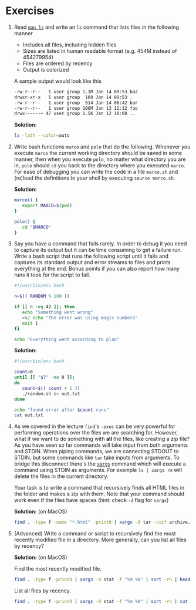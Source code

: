 # Exercises

1. Read [`man ls`](https://www.man7.org/linux/man-pages/man1/ls.1.html) and write an `ls` command that lists files in the following manner

   - Includes all files, including hidden files
   - Sizes are listed in human readable format (e.g. 454M instead of 454279954)
   - Files are ordered by recency
   - Output is colorized

   A sample output would look like this

   ```bash
   -rw-r--r--   1 user group 1.1M Jan 14 09:53 baz
   drwxr-xr-x   5 user group  160 Jan 14 09:53 .
   -rw-r--r--   1 user group  514 Jan 14 06:42 bar
   -rw-r--r--   1 user group 106M Jan 13 12:12 foo
   drwx------+ 47 user group 1.5K Jan 12 18:08 ..
   ```

   **Solution:**

   ```bash
   ls -lath --color=auto
   ```

2. Write bash functions `marco` and `polo` that do the following.
   Whenever you execute `marco` the current working directory should be saved in some manner, then when you execute `polo`, no matter what directory you are in, `polo` should `cd` you back to the directory where you executed `marco`.
   For ease of debugging you can write the code in a file `marco.sh` and (re)load the definitions to your shell by executing `source marco.sh`.

   **Solution:**

   ```bash
   marco() {
      export MARCO=$(pwd)
   }

   polo() {
      cd "$MARCO"
   }
   ```

3. Say you have a command that fails rarely. In order to debug it you need to capture its output but it can be time consuming to get a failure run.
   Write a bash script that runs the following script until it fails and captures its standard output and error streams to files and prints everything at the end.
   Bonus points if you can also report how many runs it took for the script to fail.

   ```bash
   #!/usr/bin/env bash

   n=$(( RANDOM % 100 ))

   if [[ n -eq 42 ]]; then
      echo "Something went wrong"
      >&2 echo "The error was using magic numbers"
      exit 1
   fi

   echo "Everything went according to plan"
   ```

   **Solution:**

   ```bash
   #!/usr/bin/env bash

   count=0
   until [[ "$?" -ne 0 ]];
   do
      count=$(( count + 1 ))
      ./random.sh &> out.txt
   done

   echo "found error after $count runs"
   cat out.txt
   ```

4. As we covered in the lecture `find`'s `-exec` can be very powerful for performing operations over the files we are searching for.
   However, what if we want to do something with **all** the files, like creating a zip file?
   As you have seen so far commands will take input from both arguments and STDIN.
   When piping commands, we are connecting STDOUT to STDIN, but some commands like `tar` take inputs from arguments.
   To bridge this disconnect there's the [`xargs`](https://www.man7.org/linux/man-pages/man1/xargs.1.html) command which will execute a command using STDIN as arguments.
   For example `ls | xargs rm` will delete the files in the current directory.

   Your task is to write a command that recursively finds all HTML files in the folder and makes a zip with them. Note that your command should work even if the files have spaces (hint: check `-d` flag for `xargs`)

   **Solution:** (on MacOS)

   ```bash
   find . -type f -name "*.html" -print0 | xargs -0 tar -cvzf archive.tar.gz
   ```

5. (Advanced) Write a command or script to recursively find the most recently modified file in a directory. More generally, can you list all files by recency?

   **Solution:** (on MacOS)

   Find the most recently modified file.

   ```bash
   find . -type f -print0 | xargs -0 stat -f "%m %N" | sort -rn | head -1 | cut -d' ' -f2-
   ```

   List all files by recency.

   ```bash
   find . -type f -print0 | xargs -0 stat -f "%m %N" | sort -rn | cut -d' ' -f2-
   ```
